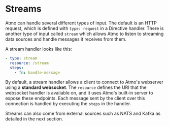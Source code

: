 # Streams

Atmo can handle several different types of input. 
The default is an HTTP request, which is defined with `type: request`
in a Directive handler. There is another type of input called `stream`
which allows Atmo to listen to streaming data sources and handle 
messages it receives from them.

A stream handler looks like this:

```yaml
- type: stream
  resource: /stream
  steps:
    - fn: handle-message
```

By default, a stream handler allows a client to connect to Atmo's webserver
using a **standard websocket**. The `resource` defines the URI that the 
websocket handler is available on, and it uses Atmo's built-in server 
to expose these endpoints. Each message sent by the client over this 
connection is handled by executing the `steps` in the handler.

Streams can also come from external sources such as NATS and Kafka as detailed in the next section.

